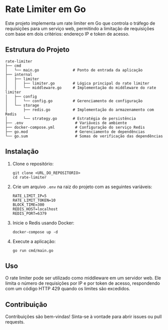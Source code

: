 # Rate Limiter em Go

Este projeto implementa um rate limiter em Go que controla o tráfego de requisições para um serviço web, permitindo a limitação de requisições com base em dois critérios: endereço IP e token de acesso.

## Estrutura do Projeto

```
rate-limiter
├── cmd
│   └── main.go               # Ponto de entrada da aplicação
├── internal
│   ├── limiter
│   │   ├── limiter.go        # Lógica principal do rate limiter
│   │   └── middleware.go     # Implementação do middleware do rate limiter
│   ├── config
│   │   └── config.go         # Gerenciamento de configuração
│   └── storage
│       ├── redis.go          # Implementação do armazenamento com Redis
│       └── strategy.go       # Estratégia de persistência
├── .env                       # Variáveis de ambiente
├── docker-compose.yml         # Configuração do serviço Redis
├── go.mod                     # Gerenciamento de dependências
└── go.sum                     # Somas de verificação das dependências
```

## Instalação

1. Clone o repositório:
   ```
   git clone <URL_DO_REPOSITORIO>
   cd rate-limiter
   ```

2. Crie um arquivo `.env` na raiz do projeto com as seguintes variáveis:
   ```
   RATE_LIMIT_IP=5
   RATE_LIMIT_TOKEN=10
   BLOCK_TIME=300
   REDIS_HOST=localhost
   REDIS_PORT=6379
   ```

3. Inicie o Redis usando Docker:
   ```
   docker-compose up -d
   ```

4. Execute a aplicação:
   ```
   go run cmd/main.go
   ```

## Uso

O rate limiter pode ser utilizado como middleware em um servidor web. Ele limita o número de requisições por IP e por token de acesso, respondendo com um código HTTP 429 quando os limites são excedidos.

## Contribuição

Contribuições são bem-vindas! Sinta-se à vontade para abrir issues ou pull requests.
